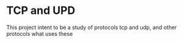 TCP and UPD
===

This project intent to be a study of protocols tcp and udp,
and other protocols what uses these